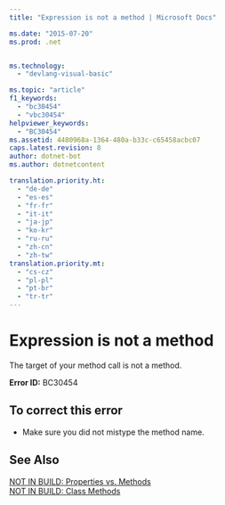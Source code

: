 ```yaml
---
title: "Expression is not a method | Microsoft Docs"

ms.date: "2015-07-20"
ms.prod: .net


ms.technology: 
  - "devlang-visual-basic"

ms.topic: "article"
f1_keywords: 
  - "bc30454"
  - "vbc30454"
helpviewer_keywords: 
  - "BC30454"
ms.assetid: 4480968a-1364-480a-b33c-c65458acbc07
caps.latest.revision: 8
author: dotnet-bot
ms.author: dotnetcontent

translation.priority.ht: 
  - "de-de"
  - "es-es"
  - "fr-fr"
  - "it-it"
  - "ja-jp"
  - "ko-kr"
  - "ru-ru"
  - "zh-cn"
  - "zh-tw"
translation.priority.mt: 
  - "cs-cz"
  - "pl-pl"
  - "pt-br"
  - "tr-tr"
---
```

# Expression is not a method
The target of your method call is not a method.  
  
 **Error ID:** BC30454  
  
## To correct this error  
  
-   Make sure you did not mistype the method name.  
  
## See Also  
 [NOT IN BUILD: Properties vs. Methods](http://msdn.microsoft.com/en-us/8822c325-a360-402d-98f5-7a9b4a1b13bf)   
 [NOT IN BUILD: Class Methods](http://msdn.microsoft.com/en-us/326214bb-6367-48e7-bb24-714844791400)